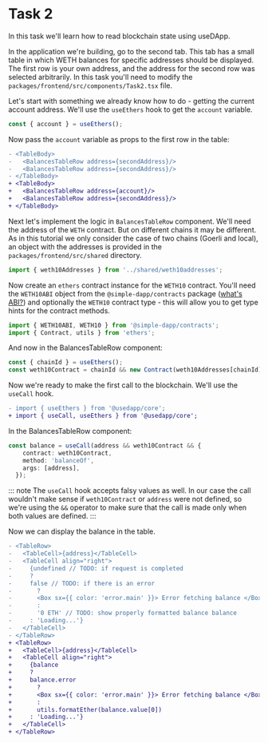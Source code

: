 # Task 2

In this task we'll learn how to read blockchain state using useDApp.

In the application we're building, go to the second tab. This tab has a small table in which WETH balances for specific addresses should be displayed. The first row is your own address, and the address for the second row was selected arbitrarily. In this task you'll need to modify the `packages/frontend/src/components/Task2.tsx` file.

Let's start with something we already know how to do - getting the current account address. We'll use the `useEthers` hook to get the `account` variable.

```ts
const { account } = useEthers();
```

Now pass the `account` variable as props to the first row in the table:

```diff
- <TableBody>
-   <BalancesTableRow address={secondAddress}/>
-   <BalancesTableRow address={secondAddress}/>
- </TableBody>
+ <TableBody>
+   <BalancesTableRow address={account}/>
+   <BalancesTableRow address={secondAddress}/>
+ </TableBody>
```

Next let's implement the logic in `BalancesTableRow` component. We'll need the address of the `WETH` contract. But on different chains it may be different. As in this tutorial we only consider the case of two chains (Goerli and local), an object with the addresses is provided in the `packages/frontend/src/shared` directory.

```ts
import { weth10Addresses } from '../shared/weth10addresses';
```

Now create an `ethers` contract instance for the `WETH10` contract. You'll need the `WETH10ABI` object from the `@simple-dapp/contracts` package ([what's ABI?](https://docs.ethers.io/v5/api/utils/abi/)) and optionally the `WETH10` contract type - this will allow you to get type hints for the contract methods.

```ts
import { WETH10ABI, WETH10 } from '@simple-dapp/contracts';
import { Contract, utils } from 'ethers';
```

And now in the BalancesTableRow component:

```ts
const { chainId } = useEthers();
const weth10Contract = chainId && new Contract(weth10Addresses[chainId], WETH10ABI.abi) as WETH10;
```

Now we're ready to make the first call to the blockchain. We'll use the `useCall` hook.

```diff
- import { useEthers } from '@usedapp/core';
+ import { useCall, useEthers } from '@usedapp/core';
```

In the BalancesTableRow component:

```ts
const balance = useCall(address && weth10Contract && {
    contract: weth10Contract,
    method: 'balanceOf',
    args: [address],
  });
```

::: note
  The `useCall` hook accepts falsy values as well. In our case the call wouldn't make sense if `weth10Contract` or `address` were not defined, so we're using the `&&` operator to make sure that the call is made only when both values are defined.
:::

Now we can display the balance in the table.

```diff
- <TableRow>
-   <TableCell>{address}</TableCell>
-   <TableCell align="right">
-     {undefined // TODO: if request is completed
-     ?
-     false // TODO: if there is an error
-       ?
-       <Box sx={{ color: 'error.main' }}> Error fetching balance </Box>
-       :
-       '0 ETH' // TODO: show properly formatted balance balance
-     : 'Loading...'}
-   </TableCell>
- </TableRow>
+ <TableRow>
+   <TableCell>{address}</TableCell>
+   <TableCell align="right">
+     {balance
+     ?
+     balance.error 
+       ?
+       <Box sx={{ color: 'error.main' }}> Error fetching balance </Box>
+       :
+       utils.formatEther(balance.value[0])
+     : 'Loading...'}
+   </TableCell>
+ </TableRow>
```
